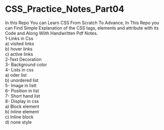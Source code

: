 # CSS_Practice_Notes_Part04
In this Repo You can Learn CSS From Scratch To Advance, In This Repo you can Find Simple Explanation of the CSS tags, elements and attribute with its Code and Along Wiith Handwritten Pdf Notes.<br>
1-Links in Css <br>
a) visited links<br>
b) hover links<br>
c) active links<br>
2-Text Decoration <br>
3- Background color<br>
4- Lists in css <br>
a) oder list<br>
b) unordered list<br>
5- Image in listt<br>
6- Position in list <br>
7- Short hand list<br> 
8- Display in css <br>
a) Block element <br>
b) Inline element<br>
c) Inline block <br>
d) none style<br>

